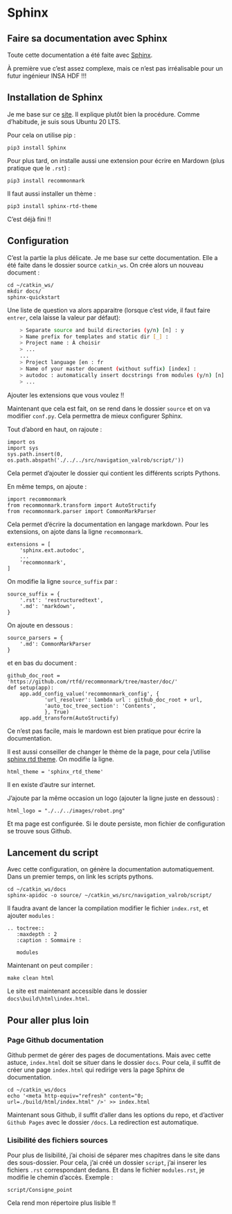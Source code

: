 # Sphinx



## Faire sa documentation avec Sphinx
Toute cette documentation a été faite avec [Sphinx](https://www.sphinx-doc.org/en/master/). 

À première vue c’est assez complexe, mais ce n’est pas irréalisable pour un futur ingénieur INSA HDF !!!

## Installation de Sphinx

Je me base sur ce [site](https://samnicholls.net/2016/06/15/how-to-sphinx-readthedocs/). Il explique plutôt bien la procédure. Comme d’habitude, je suis sous Ubuntu 20 LTS.

Pour cela on utilise pip :

    pip3 install Sphinx

Pour plus tard, on installe aussi une extension pour écrire en Mardown (plus pratique que le `.rst`) :

    pip3 install recommonmark

Il faut aussi installer un thème :

    pip3 install sphinx-rtd-theme


C’est déjà fini !!

## Configuration

C’est la partie la plus délicate. Je me base sur cette documentation. Elle a été faite dans le dossier source `catkin_ws`. On crée alors un nouveau document :

    cd ~/catkin_ws/
    mkdir docs/
    sphinx-quickstart
    
Une liste de question va alors apparaitre (lorsque c’est vide, il faut faire `entrer`, cela laisse la valeur par défaut):
```bash
    > Separate source and build directories (y/n) [n] : y
    > Name prefix for templates and static dir [_] :
    > Project name : À choisir
    > ...
    ...
    > Project language [en : fr
    > Name of your master document (without suffix) [index] :
    > autodoc : automatically insert docstrings from modules (y/n) [n] : y
    > ...
```

Ajouter les extensions que vous voulez !!

Maintenant que cela est fait, on se rend dans le dossier `source` et on va modifier `conf.py`. Cela permettra de mieux configurer Sphinx.

Tout d’abord en haut, on rajoute :

    import os
	import sys
	sys.path.insert(0, os.path.abspath('./../../src/navigation_valrob/script/'))

Cela permet d’ajouter le dossier qui contient les différents scripts Pythons.

En même temps, on ajoute :

    import recommonmark
    from recommonmark.transform import AutoStructify
    from recommonmark.parser import CommonMarkParser

Cela permet d’écrire la documentation en langage markdown.
Pour les extensions, on ajote dans la ligne `recommonmark`.

    extensions = [
    	'sphinx.ext.autodoc',
		...    	
		'recommonmark',
    ]


On modifie la ligne `source_suffix` par :

    source_suffix = {
    	'.rst': 'restructuredtext',
    	'.md': 'markdown',
	}

On ajoute en dessous :

    source_parsers = {
        '.md': CommonMarkParser
    }

et en bas du document :

    github_doc_root = 'https://github.com/rtfd/recommonmark/tree/master/doc/'
    def setup(app):
        app.add_config_value('recommonmark_config', {
                'url_resolver': lambda url : github_doc_root + url,
                'auto_toc_tree_section': 'Contents',
                }, True)
        app.add_transform(AutoStructify)

Ce n’est pas facile, mais le mardown est bien pratique pour écrire la documentation.

Il est aussi conseiller de changer le thème de la page, pour cela j’utilise [sphinx rtd theme](https://github.com/readthedocs/sphinx_rtd_theme). On modifie la ligne.

    html_theme = 'sphinx_rtd_theme'

Il en existe d’autre sur internet.

J’ajoute par la même occasion un logo (ajouter la ligne juste en dessous) :

    html_logo = "./../../images/robot.png"

Et ma page est configurée. Si le doute persiste, mon fichier de configuration se trouve sous Github.


## Lancement du script

Avec cette configuration, on génère la documentation automatiquement. Dans un premier temps, on link les scripts pythons. 

	cd ~/catkin_ws/docs
    sphinx-apidoc -o source/ ~/catkin_ws/src/navigation_valrob/script/


Il faudra avant de lancer la compilation modifier le fichier `index.rst`, et ajouter `modules` :

    .. toctree::
	   :maxdepth : 2
	   :caption : Sommaire :

	   modules


Maintenant on peut compiler :

    make clean html


Le site est maintenant accessible dans le dossier `docs\build\html\index.html`.


## Pour aller plus loin

### Page Github documentation

Github permet de gérer des pages de documentations. Mais avec cette astuce, `index.html` doit se situer dans le dossier `docs`. Pour cela, il suffit de créer une page `index.html` qui redirige vers la page Sphinx de documentation.

    cd ~/catkin_ws/docs
    echo '<meta http-equiv="refresh" content="0; url=./build/html/index.html" />' >> index.html

Maintenant sous Github, il suffit d’aller dans les options du repo, et d’activer `Github Pages` avec le dossier `/docs`.
La redirection est automatique.

### Lisibilité des fichiers sources

Pour plus de lisibilité, j’ai choisi de séparer mes chapitres dans le site dans des sous-dossier. Pour cela, j’ai créé un dossier `script`, j’ai inserer les fichiers `.rst` correspondant dedans. Et dans le fichier `modules.rst`, je modifie le chemin d’accès. Exemple :

    script/Consigne_point

Cela rend mon répertoire plus lisible !!